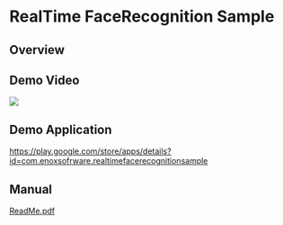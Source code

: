RealTime FaceRecognition Sample
====================

Overview
-----


Demo Video
-----
[![](http://img.youtube.com/vi/oyQeb8z7ozI/0.jpg)](https://www.youtube.com/watch?v=oyQeb8z7ozI)

Demo Application
-----
<https://play.google.com/store/apps/details?id=com.enoxsofrware.realtimefacerecognitionsample>

Manual
-----
[ReadMe.pdf](ReadMe.pdf)



